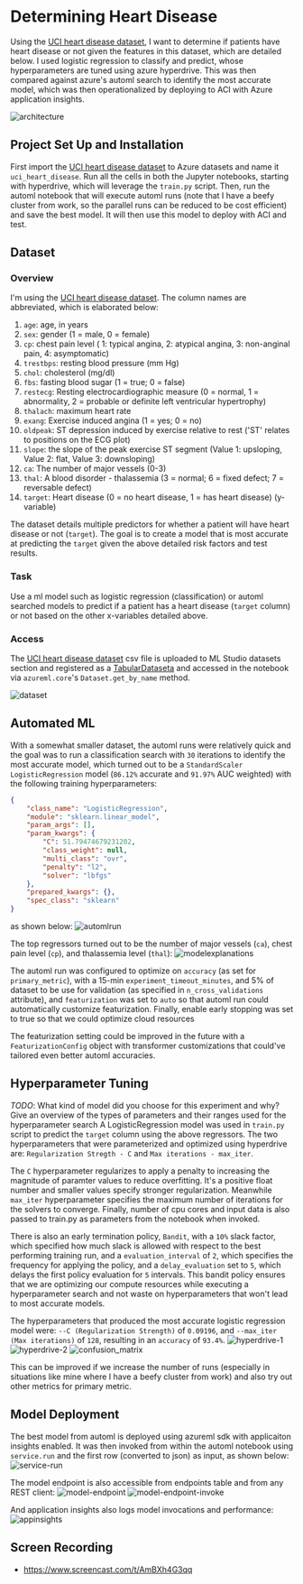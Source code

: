 # Determining Heart Disease

Using the [UCI heart disease dataset](https://archive.ics.uci.edu/ml/datasets/heart+Disease), I want to determine if patients have heart disease or not given the features in this dataset, which are detailed below. I used logistic regression to classify and predict, whose hyperparameters are tuned using azure hyperdrive. This was then compared against azure's automl search to identify the most accurate model, which was then operationalized by deploying to ACI with Azure application insights.

![architecture](1.png)


## Project Set Up and Installation
First import the [UCI heart disease dataset](https://archive.ics.uci.edu/ml/datasets/heart+Disease) to Azure datasets and name it `uci_heart_disease`. Run all the cells in both the Jupyter notebooks, starting with hyperdrive, which will leverage the `train.py` script. Then, run the automl notebook that will execute automl runs (note that I have a beefy cluster from work, so the parallel runs can be reduced to be cost efficient) and save the best model. It will then use this model to deploy with ACI and test. 

## Dataset

### Overview
I'm using the [UCI heart disease dataset](https://archive.ics.uci.edu/ml/datasets/heart+Disease). The column names are abbreviated, which is elaborated below:
1. `age`: age, in years
1. `sex`: gender (1 = male, 0 = female)
1. `cp`: chest pain level ( 1: typical angina, 2: atypical angina, 3: non-anginal pain, 4: asymptomatic)
1. `trestbps`: resting blood pressure (mm Hg)
1. `chol`: cholesterol (mg/dl)
1. `fbs`: fasting blood sugar (1 = true; 0 = false)
1. `restecg`: Resting electrocardiographic measure (0 = normal, 1 = abnormality, 2 = probable or definite left ventricular hypertrophy)
1. `thalach`: maximum heart rate
1. `exang`: Exercise induced angina (1 = yes; 0 = no)
1. `oldpeak`: ST depression induced by exercise relative to rest ('ST' relates to positions on the ECG plot)
1. `slope`: the slope of the peak exercise ST segment (Value 1: upsloping, Value 2: flat, Value 3: downsloping)
1. `ca`: The number of major vessels (0-3)
1. `thal`: A blood disorder - thalassemia (3 = normal; 6 = fixed defect; 7 = reversable defect)
1. `target`: Heart disease (0 = no heart disease, 1 = has heart disease) (y-variable)

The dataset details multiple predictors for whether a patient will have heart disease or not (`target`). The goal is to create a model that is most accurate at predicting the `target` given the above detailed risk factors and test results. 

### Task
Use a ml model such as logistic regression (classification) or automl searched models to predict if a patient has a heart disease (`target` column) or not based on the other x-variables detailed above.  

### Access
The [UCI heart disease dataset](https://archive.ics.uci.edu/ml/datasets/heart+Disease) csv file is uploaded to ML Studio datasets section and registered as a [TabularDataseta](https://docs.microsoft.com/en-us/python/api/azureml-core/azureml.data.tabulardataset?view=azure-ml-py) and accessed in the notebook via `azureml.core`'s `Dataset.get_by_name` method. 

![dataset](2.png)


## Automated ML
With a somewhat smaller dataset, the automl runs were relatively quick and the goal was to run a classification search with `30` iterations to identify the most accurate model, which turned out to be a `StandardScaler LogisticRegression` model (`86.12%` accurate and `91.97%` AUC weighted) with the following training hyperparameters:
```json
{
    "class_name": "LogisticRegression",
    "module": "sklearn.linear_model",
    "param_args": [],
    "param_kwargs": {
        "C": 51.79474679231202,
        "class_weight": null,
        "multi_class": "ovr",
        "penalty": "l2",
        "solver": "lbfgs"
    },
    "prepared_kwargs": {},
    "spec_class": "sklearn"
}
```
as shown below:
![automlrun](4.png)

The top regressors turned out to be the number of major vessels (`ca`), chest pain level (`cp`), and thalassemia level (`thal`):
![modelexplanations](3.png)

The automl run was configured to optimize on `accuracy` (as set for `primary_metric`), with a 15-min `experiment_timeout_minutes`, and 5% of dataset to be use for validation (as specified in `n_cross_validations` attribute), and `featurization` was set to `auto` so that automl run could automatically customize featurization. Finally, enable early stopping was set to true so that we could optimize cloud resources

The featurization setting could be improved in the future with a `FeaturizationConfig` object with transformer customizations that could've tailored even better automl accuracies. 


## Hyperparameter Tuning
*TODO*: What kind of model did you choose for this experiment and why? Give an overview of the types of parameters and their ranges used for the hyperparameter search
A LogisticRegression model was used in `train.py` script to predict the `target` column using the above regressors. The two hyperparameters that were parameterized and optimized using hyperdrive are: `Regularization Stregth - C` and `Max iterations - max_iter`. 

The `C` hyperparameter regularizes to apply a penalty to increasing the magnitude of paramter values to reduce overfitting. It's a positive float number and smaller values specify stronger regularization. Meanwhile `max_iter` hyperparameter specifies the maximum number of iterations for the solvers to converge. Finally, number of cpu cores and input data is also passed to train.py as parameters from the notebook when invoked. 

There is also an early termination policy, `Bandit`, with a `10%` slack factor, which specified how much slack is allowed with respect to the best performing training run, and a `evaluation_interval` of `2`, which specifies the frequency for applying the policy, and a `delay_evaluation` set to `5`, which delays the first policy evaluation for `5` intervals. This bandit policy ensures that we are optimizing our compute resources while executing a hyperparameter search and not waste on hyperparameters that won't lead to most accurate models. 

The hyperparameters that produced the most accurate logistic regression model were: `--C (Regularization Strength)` of `0.09196`, and `--max_iter (Max iterations)` of `128`, resulting in an `accuracy` of `93.4%`. 
![hyperdrive-1](5.png)
![hyperdrive-2](6.png)
![confusion_matrix](7.png)

This can be improved if we increase the number of runs (especially in situations like mine where I have a beefy cluster from work) and also try out other metrics for primary metric.

## Model Deployment
The best model from automl is deployed using azureml sdk with applicaiton insights enabled. It was then invoked from within the automl notebook using `service.run` and the first row (converted to json) as input, as shown below:
![service-run](8.png)

The model endpoint is also accessible from endpoints table and from any REST client:
![model-endpoint](9.png)
![model-endpoint-invoke](10.png)


And application insights also logs model invocations and performance:
![appinsights](11.png)

## Screen Recording
- https://www.screencast.com/t/AmBXh4G3qq